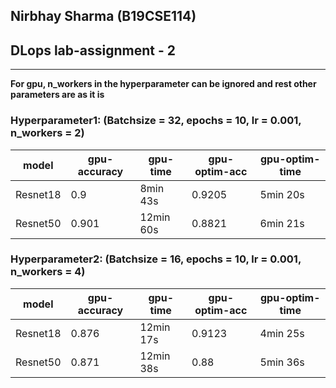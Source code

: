 ## Nirbhay Sharma (B19CSE114)
## DLops lab-assignment - 2

---


**For gpu, n_workers in the hyperparameter can be ignored and rest other parameters are as it is**

### Hyperparameter1: (Batchsize = 32, epochs = 10, lr = 0.001, n_workers = 2)
|model | gpu-accuracy | gpu-time | gpu-optim-acc| gpu-optim-time|
|---|---|---|---|---|
|Resnet18| 0.9|8min 43s | 0.9205 | 5min 20s|
|Resnet50| 0.901|12min 60s| 0.8821 | 6min 21s|

### Hyperparameter2: (Batchsize = 16, epochs = 10, lr = 0.001, n_workers = 4)
|model | gpu-accuracy | gpu-time | gpu-optim-acc| gpu-optim-time|
|---|---|---|---|---|
|Resnet18| 0.876|12min 17s|0.9123|4min 25s| 
|Resnet50| 0.871 |12min 38s|0.88|5min 36s|